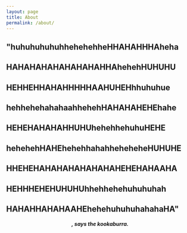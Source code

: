 ```yaml
---
layout: page
title: About
permalink: /about/
---
```

## "huhuhuhuhuhhehehehheHHAHAHHHAheha
## HAHAHAHAHAHAHAHAHHAhehehHUHUHU
## HEHHEHHAHAHHHHHAAHUHEHhhuhuhue
## hehhehehahahaahhehehHAHAHAHEHEhahe
## HEHEHAHAHAHHUHUhehehhehuhuHEHE
## hehehehHAHEhehehhahahheheheheHUHUHE
## HHEHEHAHAHAHAHAHAHAHEHEHAHAAHA
## HEHHHEHEHUHUHUhhehhehehuhuhuhah
## HAHAHHAHAHAAHEhehehuhuhuhahahaHA"
<div align="center"><h4><i>, says the kookaburra.</i></h4></div>
